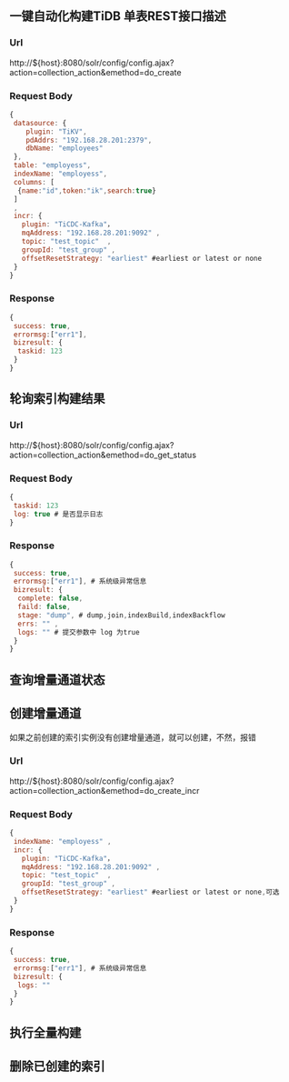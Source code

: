 ## 一键自动化构建TiDB 单表REST接口描述

### Url

http://${host}:8080/solr/config/config.ajax?action=collection_action&emethod=do_create

### Request Body

``` javascript
{
 datasource: {
    plugin: "TiKV",
    pdAddrs: "192.168.28.201:2379",
    dbName: "employees"
 },
 table: "employess",
 indexName: "employess",
 columns: [
  {name:"id",token:"ik",search:true}
 ]
 ,
 incr: {
   plugin: "TiCDC-Kafka"，
   mqAddress: "192.168.28.201:9092" ,
   topic: "test_topic"  ,
   groupId: "test_group" ,
   offsetResetStrategy: "earliest" #earliest or latest or none
 }
}
```

### Response 

``` javascript
{
 success: true,
 errormsg:["err1"],
 bizresult: {
  taskid: 123
 }
}
```

## 轮询索引构建结果

### Url

http://${host}:8080/solr/config/config.ajax?action=collection_action&emethod=do_get_status

### Request Body

``` javascript
{
 taskid: 123
 log: true # 是否显示日志
}
```

### Response 

``` javascript
{
 success: true,
 errormsg:["err1"], # 系统级异常信息
 bizresult: {
  complete: false,
  faild: false,
  stage: "dump", # dump,join,indexBuild,indexBackflow
  errs: "" ,
  logs: "" # 提交参数中 log 为true
 }
}
```

## 查询增量通道状态

## 创建增量通道

如果之前创建的索引实例没有创建增量通道，就可以创建，不然，报错

### Url 
http://${host}:8080/solr/config/config.ajax?action=collection_action&emethod=do_create_incr

### Request Body

``` javascript
{
 indexName: "employess" ,
 incr: {
   plugin: "TiCDC-Kafka"，
   mqAddress: "192.168.28.201:9092" ,
   topic: "test_topic"  ,
   groupId: "test_group" ,
   offsetResetStrategy: "earliest" #earliest or latest or none,可选
 }
}
```

### Response 

``` javascript
{
 success: true,
 errormsg:["err1"], # 系统级异常信息
 bizresult: {
  logs: "" 
 }
}
```

## 执行全量构建

## 删除已创建的索引



